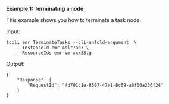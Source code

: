 **Example 1: Terminating a node**

This example shows you how to terminate a task node.

Input: 

```
tccli emr TerminateTasks --cli-unfold-argument  \
    --InstanceId emr-4slr7ad7 \
    --ResourceIds emr-vm-xxx33tg
```

Output: 
```
{
    "Response": {
        "RequestId": "4d701c1e-8507-47e1-8c69-a8f06a236f24"
    }
}
```

